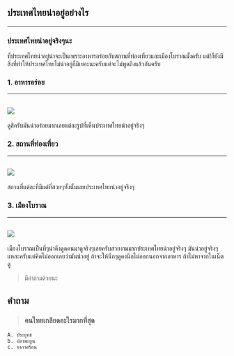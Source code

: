 ﻿## ประเทศไทยน่าอยู่อย่างไร
---
### ประเทศไทยน่าอยู่จริงๆนะ

ที่ประเทศไทยน่าอยู่น่าจะเป็นเพราะอาหารอร่อยกับสถานที่ท่องเที่ยวและเมืองโบราณมั้งครับ แต่!ก็ยังมีสิ่งที่ทำให้ประเทศไทยไม่น่าอยู่ก็มีเยอะนะครับแต่จะไม่พูดถึงแล้วกันครับ

### 1. อาหารอร่อย
---
![](https://mpics.mgronline.com/pics/Images/562000009111301.JPEG)
---
ดูสิครับมันน่าอร่อยมากเลยแต่ละรูปที่เห็นประเทศไทยน่าอยู่จริงๆ

### 2. สถานที่ท่องเที่ยว
---
![](https://travel.mthai.com/app/uploads/2014/12/good.jpg)
---
สถานที่แต่ละที่มีแต่ที่สวยๆทั้งนั้นเลยประเทศไทยน่าอยู่จริงๆ

### 3. เมืองโบราณ
---
![](https://s.isanook.com/tr/0/rp/r/w728/ya0xa0m1w0/aHR0cHM6Ly9zLmlzYW5vb2suY29tL3RyLzAvdWQvMjgzLzE0MTU4OTEvdGc0Zy5qcGc=.jpg)
---
 เมืองโบราณเป็นที่ๆน่าดึงดูดคนมาดูจริงๆเลยครับสวยงามมากประเทศไทยน่าอยู่จริงๆ มันน่าอยู่จริงๆแหละครับแต่คิดไม่ออกเลยว่ามันน่าอยู่ ถ้าจะให้นึกๆดูคงนึกไม่ออกนอกจากอาหาร ถ้าไม่หาจากในเน็ตดู

> มีคำถามด้วยนะ

## คำถาม 

>### คนไทยเกลียดอะไรมากที่สุด

    A. ประยุทธ์
    b. ปลาพะยูน
    c. อากาศร้อน

